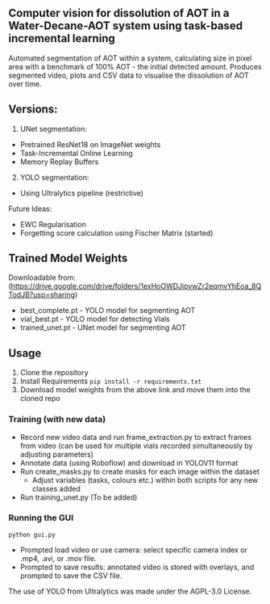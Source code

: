 ## Computer vision for dissolution of AOT in a Water-Decane-AOT system using task-based incremental learning
Automated segmentation of AOT within a system, calculating size in pixel area with a benchmark of 100% AOT - the initial detected amount. Produces segmented video, plots and CSV data to visualise the dissolution of AOT over time.

## Versions: 
1. UNet segmentation:
- Pretrained ResNet18 on ImageNet weights
- Task-Incremental Online Learning
- Memory Replay Buffers

2. YOLO segmentation:
- Using Ultralytics pipeline (restrictive)

Future Ideas:
- EWC Regularisation
- Forgetting score calculation using Fischer Matrix (started)

## Trained Model Weights
Downloadable from: (https://drive.google.com/drive/folders/1exHoOWDJipvwZr2eqmvYhEoa_8QTodJB?usp=sharing)

- best_complete.pt - YOLO model for segmenting AOT
- vial_best.pt - YOLO model for detecting Vials
- trained_unet.pt - UNet model for segmenting AOT

## Usage
1. Clone the repository
2. Install Requirements
   ```pip install -r requirements.txt```
4. Download model weights from the above link and move them into the cloned repo
   
### Training (with new data)
- Record new video data and run frame_extraction.py to extract frames from video (can be used for multiple vials recorded simultaneously by adjusting parameters)
- Annotate data (using Roboflow) and download in YOLOV11 format
- Run create_masks.py to create masks for each image within the dataset
  - Adjust variables (tasks, colours etc.) within both scripts for any new classes added
- Run training_unet.py (To be added)

### Running the GUI
```python gui.py```
- Prompted load video or use camera: select specific camera index or .mp4, .avi, or .mov file.
- Prompted to save results: annotated video is stored with overlays, and prompted to save the CSV file.


The use of YOLO from Ultralytics was made under the AGPL-3.0 License.
